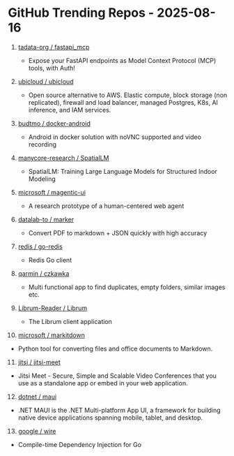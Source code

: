 # GitHub Trending Repos - 2025-08-16

1. [tadata-org /    fastapi_mcp](https://github.com/tadata-org/fastapi_mcp)
   - Expose your FastAPI endpoints as Model Context Protocol (MCP) tools, with Auth!

2. [ubicloud /    ubicloud](https://github.com/ubicloud/ubicloud)
   - Open source alternative to AWS. Elastic compute, block storage (non replicated), firewall and load balancer, managed Postgres, K8s, AI inference, and IAM services.

3. [budtmo /    docker-android](https://github.com/budtmo/docker-android)
   - Android in docker solution with noVNC supported and video recording

4. [manycore-research /    SpatialLM](https://github.com/manycore-research/SpatialLM)
   - SpatialLM: Training Large Language Models for Structured Indoor Modeling

5. [microsoft /    magentic-ui](https://github.com/microsoft/magentic-ui)
   - A research prototype of a human-centered web agent

6. [datalab-to /    marker](https://github.com/datalab-to/marker)
   - Convert PDF to markdown + JSON quickly with high accuracy

7. [redis /    go-redis](https://github.com/redis/go-redis)
   - Redis Go client

8. [qarmin /    czkawka](https://github.com/qarmin/czkawka)
   - Multi functional app to find duplicates, empty folders, similar images etc.

9. [Librum-Reader /    Librum](https://github.com/Librum-Reader/Librum)
   - The Librum client application

10. [microsoft /    markitdown](https://github.com/microsoft/markitdown)
   - Python tool for converting files and office documents to Markdown.

11. [jitsi /    jitsi-meet](https://github.com/jitsi/jitsi-meet)
   - Jitsi Meet - Secure, Simple and Scalable Video Conferences that you use as a standalone app or embed in your web application.

12. [dotnet /    maui](https://github.com/dotnet/maui)
   - .NET MAUI is the .NET Multi-platform App UI, a framework for building native device applications spanning mobile, tablet, and desktop.

13. [google /    wire](https://github.com/google/wire)
   - Compile-time Dependency Injection for Go

